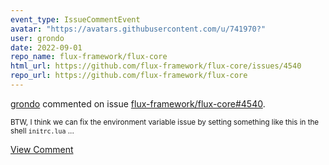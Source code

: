 ```yaml
---
event_type: IssueCommentEvent
avatar: "https://avatars.githubusercontent.com/u/741970?"
user: grondo
date: 2022-09-01
repo_name: flux-framework/flux-core
html_url: https://github.com/flux-framework/flux-core/issues/4540
repo_url: https://github.com/flux-framework/flux-core
---
```


<a href='https://github.com/grondo' target='_blank'>grondo</a> commented on issue <a href='https://github.com/flux-framework/flux-core/issues/4540' target='_blank'>flux-framework/flux-core#4540</a>.

<small>BTW, I think we can fix the environment variable issue by setting something like this in the shell `initrc.lua`...</small>

<a href='https://github.com/flux-framework/flux-core/issues/4540' target='_blank'>View Comment</a>